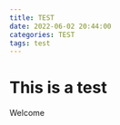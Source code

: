 ```yaml
---
title: TEST
date: 2022-06-02 20:44:00
categories: TEST
tags: test
---
```


# This is a test

Welcome